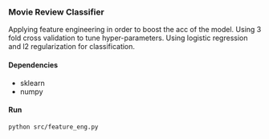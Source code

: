 ### Movie Review Classifier
Applying feature engineering in order to boost the acc of the model. Using  3 fold cross validation to tune hyper-parameters.
Using logistic regression and l2 regularization for classification.

#### Dependencies
* sklearn
* numpy

#### Run
```shell
python src/feature_eng.py
```
